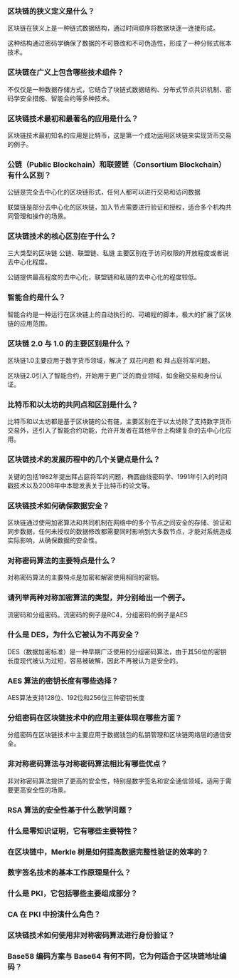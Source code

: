 ### 区块链的狭义定义是什么？

区块链在狭义上是一种链式数据结构，通过时间顺序将数据块逐一连接形成。

这种结构通过密码学确保了数据的不可篡改和不可伪造性，形成了一种分账式账本技术。

### 区块链在广义上包含哪些技术组件？

不仅仅是一种数据存储方式，它结合了块链式数据结构、分布式节点共识机制、密码学安全措施、智能合约等多种技术。

### 区块链技术最初和最著名的应用是什么？

区块链技术最初知名的应用是比特币，这是第一个成功运用区块链来实现货币交易的例子。

### 公链（Public Blockchain）和联盟链（Consortium Blockchain）有什么区别？

公链是完全去中心化的区块链形式，任何人都可以进行交易和访问数据

联盟链是部分去中心化的区块链，加入节点需要进行验证和授权，适合多个机构共同管理和操作的场景。

### 区块链技术的核心区别在于什么？

三大类型的区块链  公链、联盟链、私链 主要区别在于访问权限的开放程度或者说去中心化程度。

公链提供最高程度的去中心化，联盟链和私链的去中心化的程度较低。

### 智能合约是什么？

智能合约是一种运行在区块链上的自动执行的、可编程的脚本，极大的扩展了区块链的应用范围。

### 区块链 2.0 与 1.0 的主要区别是什么？

区块链1.0主要应用于数字货币领域，解决了 双花问题 和 拜占庭将军问题。

区块链2.0引入了智能合约，开始用于更广泛的商业领域，如金融交易和身份认证。

### 比特币和以太坊的共同点和区别是什么？

比特币和以太坊都是基于区块链的公有链，主要区别在于以太坊除了支持数字货币交易外，还引入了智能合约功能，允许开发者在其他平台上构建复杂的去中心化应用。

### 区块链技术的发展历程中的几个关键点是什么？

关键的包括1982年提出拜占庭将军的问题，椭圆曲线密码学、1991年引入的时间戳技术以及2008年中本聪发表关于比特币的论文等。

### 区块链技术如何确保数据安全？

区块链通过使用加密算法和共同机制在网络中的多个节点之间安全的存储、验证和同步数据，任何未授权的数据修改都需要同时影响到大多数节点，才能对系统造成实际影响，从确保数据的安全性。

### **对称密码算法的主要特点是什么？**

对称密码算法的主要特点是加密和解密使用相同的密钥。

### **请列举两种对称加密算法的类型，并分别给出一个例子。**

流密码和分组密码。流密码的例子是RC4，分组密码的例子是AES

### **什么是 DES，为什么它被认为不再安全？**

DES（数据加密标准）是一种早期广泛使用的分组密码算法，由于其56位的密钥长度现代被认为过短，容易被破解，因此不再被认为是安全的。

### **AES 算法的密钥长度有哪些选择？**

AES算法支持128位、192位和256位三种密钥长度

### **分组密码在区块链技术中的应用主要体现在哪些方面？**

分组密码在区块链技术中主要应用于数据钱包的私钥管理和区块链网络层的通信安全。

### **非对称密码算法与对称密码算法相比有哪些优点？**

非对称密码算法提供了更高的安全性，特别是数字签名和安全通信领域，适用于需要更高安全性的场景。

### **RSA 算法的安全性基于什么数学问题？**

### 什么是零知识证明，它有哪些主要特性？

### **在区块链中，Merkle 树是如何提高数据完整性验证的效率的？**

### **数字签名技术的基本工作原理是什么？**

### **什么是 PKI，它包括哪些主要组成部分？**

### **CA 在 PKI 中扮演什么角色？**

### **区块链技术如何使用非对称密码算法进行身份验证？**

### Base58 编码方案与 Base64 有何不同，它为何适合于区块链地址编码？
